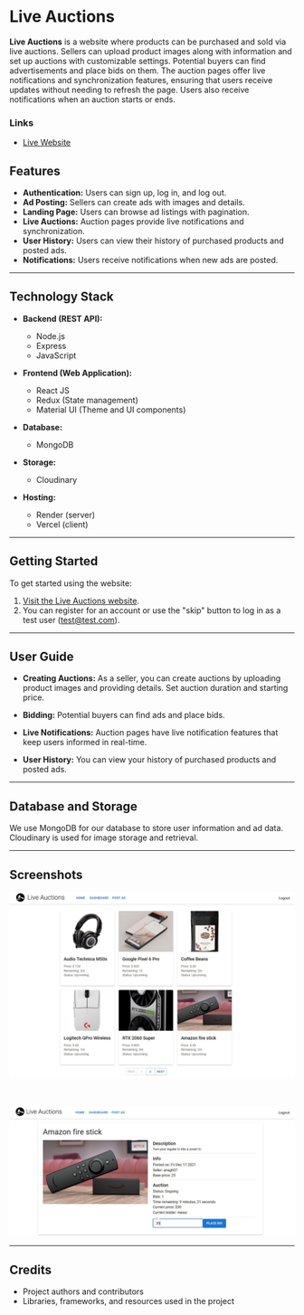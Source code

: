 # Live Auctions

**Live Auctions** is a website where products can be purchased and sold via live auctions. Sellers can upload product images along with information and set up auctions with customizable settings. Potential buyers can find advertisements and place bids on them. The auction pages offer live notifications and synchronization features, ensuring that users receive updates without needing to refresh the page. Users also receive notifications when an auction starts or ends.

### Links
- [Live Website](https://live-auctions.vercel.app/)

## Features

- **Authentication:** Users can sign up, log in, and log out.
- **Ad Posting:** Sellers can create ads with images and details.
- **Landing Page:** Users can browse ad listings with pagination.
- **Live Auctions:** Auction pages provide live notifications and synchronization.
- **User History:** Users can view their history of purchased products and posted ads.
- **Notifications:** Users receive notifications when new ads are posted.

---

## Technology Stack

- **Backend (REST API):**
  - Node.js
  - Express
  - JavaScript

- **Frontend (Web Application):**
  - React JS
  - Redux (State management)
  - Material UI (Theme and UI components)

- **Database:**
  - MongoDB

- **Storage:**
  - Cloudinary

- **Hosting:**
  - Render (server)
  - Vercel (client)

---

## Getting Started

To get started using the website:

1. [Visit the Live Auctions website](https://live-auctions.vercel.app/).
2. You can register for an account or use the "skip" button to log in as a test user (test@test.com).

---

## User Guide

- **Creating Auctions:** As a seller, you can create auctions by uploading product images and providing details. Set auction duration and starting price.

- **Bidding:** Potential buyers can find ads and place bids.

- **Live Notifications:** Auction pages have live notification features that keep users informed in real-time.

- **User History:** You can view your history of purchased products and posted ads.

---

## Database and Storage

We use MongoDB for our database to store user information and ad data. Cloudinary is used for image storage and retrieval.

---

## Screenshots
<p align="center">
  <a href="https://live-auctions.vercel.app/">
    <img width="600" src="./screenshots/home.jpg">
  </a>
</p>
<br>
<p align="center">
  <a href="https://live-auctions.vercel.app/">
    <img width="600" src="./screenshots/ad.jpg">
  </a>
</p>

---

## Credits

- Project authors and contributors
- Libraries, frameworks, and resources used in the project
